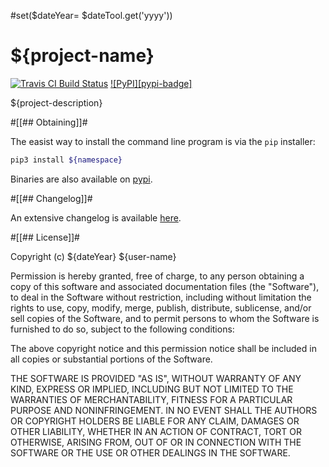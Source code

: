 #set($dateYear= $dateTool.get('yyyy'))
# ${project-name}

[![Travis CI Build Status][travis-badge]][travis-link]
[![PyPI][pypi-badge]][pypi-link]

${project-description}


#[[## Obtaining]]#

The easist way to install the command line program is via the `pip` installer:
```bash
pip3 install ${namespace}
```

Binaries are also available on [pypi].


#[[## Changelog]]#

An extensive changelog is available [here](CHANGELOG.md).


#[[## License]]#

Copyright (c) ${dateYear} ${user-name}

Permission is hereby granted, free of charge, to any person obtaining a copy of
this software and associated documentation files (the "Software"), to deal in
the Software without restriction, including without limitation the rights to
use, copy, modify, merge, publish, distribute, sublicense, and/or sell copies
of the Software, and to permit persons to whom the Software is furnished to do
so, subject to the following conditions:

The above copyright notice and this permission notice shall be included in all
copies or substantial portions of the Software.

THE SOFTWARE IS PROVIDED "AS IS", WITHOUT WARRANTY OF ANY KIND, EXPRESS OR
IMPLIED, INCLUDING BUT NOT LIMITED TO THE WARRANTIES OF MERCHANTABILITY,
FITNESS FOR A PARTICULAR PURPOSE AND NONINFRINGEMENT. IN NO EVENT SHALL THE
AUTHORS OR COPYRIGHT HOLDERS BE LIABLE FOR ANY CLAIM, DAMAGES OR OTHER
LIABILITY, WHETHER IN AN ACTION OF CONTRACT, TORT OR OTHERWISE, ARISING FROM,
OUT OF OR IN CONNECTION WITH THE SOFTWARE OR THE USE OR OTHER DEALINGS IN THE
SOFTWARE.


<!-- links -->
[travis-link]: https://travis-ci.org/${user}/${project}
[travis-badge]: https://travis-ci.org/${user}/${project}.svg?branch=master
[pypi]: https://pypi.org/project/${namespace}/
[pypi-link]: https://pypi.python.org/pypi/${namespace}
